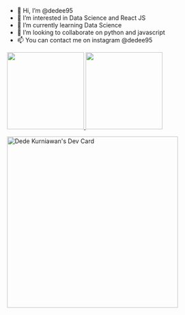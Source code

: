 - 👋 Hi, I’m @dedee95
- 👀 I’m interested in Data Science and React JS
- 🌱 I’m currently learning Data Science
- 💞️ I’m looking to collaborate on python and javascript
- 📫 You can contact me on instagram @dedee95


<p align="left">
<a href="https://github.com/dedee95">
  <img height="180em" src="https://github-readme-stats-eight-theta.vercel.app/api?username=dedee95&show_icons=true&theme=algolia&include_all_commits=true&count_private=true"/>
  <img height="180em" src="https://github-readme-stats.vercel.app/api/top-langs/?username=dedee95&langs_count=5&theme=tokyonight"/>
</a>
</p>
<div>
<a href="https://app.daily.dev/dedee_95"><img src="https://api.daily.dev/devcards/95687c1dcfc74fe4b1fe1b3282f5bd52.png?r=olb" width="400" alt="Dede Kurniawan's Dev Card"/></a>
</div>

